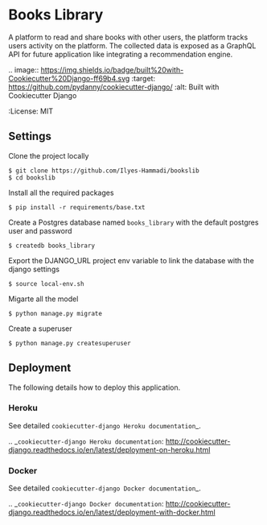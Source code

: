# Books Library


A platform to read and share books with other users, the platform tracks users activity on the platform. The collected data is exposed as a GraphQL API for future application like integrating a recommendation engine.


.. image:: https://img.shields.io/badge/built%20with-Cookiecutter%20Django-ff69b4.svg
     :target: https://github.com/pydanny/cookiecutter-django/
     :alt: Built with Cookiecutter Django


:License: MIT

## Settings
Clone the project locally
```shell
$ git clone https://github.com/Ilyes-Hammadi/bookslib
$ cd bookslib
```

Install all the required packages
```shell
$ pip install -r requirements/base.txt
```

Create a Postgres database named `books_library` with the default postgres user and password
```shell
$ createdb books_library
```

Export the DJANGO_URL project env variable to link the database with the django settings
```shell
$ source local-env.sh
```

Migarte all the model
```shell
$ python manage.py migrate
```

Create a superuser
```shell
$ python manage.py createsuperuser
```

## Deployment
The following details how to deploy this application.


### Heroku
See detailed `cookiecutter-django Heroku documentation`_.

.. _`cookiecutter-django Heroku documentation`: http://cookiecutter-django.readthedocs.io/en/latest/deployment-on-heroku.html



### Docker

See detailed `cookiecutter-django Docker documentation`_.

.. _`cookiecutter-django Docker documentation`: http://cookiecutter-django.readthedocs.io/en/latest/deployment-with-docker.html


